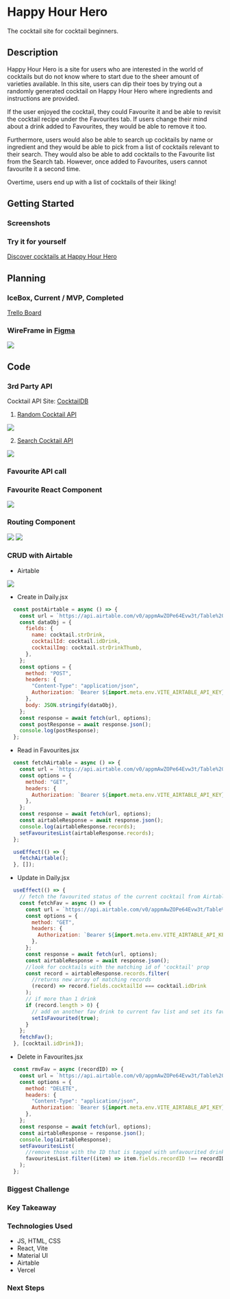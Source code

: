 # Happy Hour Hero
The cocktail site for cocktail beginners.

## Description

Happy Hour Hero is a site for users who are interested in the world of cocktails but do not know where to start due to the sheer amount of varieties available. In this site, users can dip their toes by trying out a randomly generated cocktail on Happy Hour Hero where ingredients and instructions are provided. 

If the user enjoyed the cocktail, they could Favourite it and be able to revisit the cocktail recipe under the Favourites tab. If users change their mind about a drink added to Favourites, they would be able to remove it too. 

Furthermore, users would also be able to search up cocktails by name or ingredient and they would be able to pick from a list of cocktails relevant to their search. They would also be able to add cocktails to the Favourite list from the Search tab. However, once added to Favourites, users cannot favourite it a second time. 

Overtime, users end up with a list of cocktails of their liking!

## Getting Started

### Screenshots

### Try it for yourself

[Discover cocktails at Happy Hour Hero](https://happyhourhero.vercel.app/)

## Planning

### IceBox, Current / MVP, Completed
[Trello Board](https://trello.com/b/fcRCbQos/my-trello-board)

### WireFrame in [Figma](https://www.figma.com/file/FWtpHUGTqsCVNScHibEzm5/Project-2%3A-HappyHourHero?type=whiteboard&node-id=92%3A7732&t=jPWZCNCRfOW0UccR-1) 

<img src="screenshots/wireframe.png"/>


## Code

### 3rd Party API

Cocktail API Site: [CocktailDB](https://www.thecocktaildb.com/api.php)

1. [Random Cocktail API](https://www.thecocktaildb.com/api/json/v1/1/random.php)
<img src="screenshots/randomapi.png"/>


2. [Search Cocktail API](https://www.thecocktaildb.com/api/json/v1/1/search.php?i=vodka)
<img src="screenshots/ingredientSearch.png"/>

### Favourite API call


### Favourite React Component
<img src="screenshots/favComponent.png"/>

### Routing Component
<img src="screenshots/routing1.png"/>
<img src="screenshots/routing2.png"/>


### CRUD with Airtable
- Airtable
<img src="screenshots/airtable.png"/>

- Create in Daily.jsx
```javascript
  const postAirtable = async () => {
    const url = `https://api.airtable.com/v0/appmAwZOPe64Evw3t/Table%201`;
    const dataObj = {
      fields: {
        name: cocktail.strDrink,
        cocktailId: cocktail.idDrink,
        cocktailImg: cocktail.strDrinkThumb,
      },
    };
    const options = {
      method: "POST",
      headers: {
        "Content-Type": "application/json",
        Authorization: `Bearer ${import.meta.env.VITE_AIRTABLE_API_KEY}`,
      },
      body: JSON.stringify(dataObj),
    };
    const response = await fetch(url, options);
    const postResponse = await response.json();
    console.log(postResponse);
  };
```
- Read in Favourites.jsx
```javascript
  const fetchAirtable = async () => {
    const url = `https://api.airtable.com/v0/appmAwZOPe64Evw3t/Table%201`;
    const options = {
      method: "GET",
      headers: {
        Authorization: `Bearer ${import.meta.env.VITE_AIRTABLE_API_KEY}`,
      },
    };
    const response = await fetch(url, options);
    const airtableResponse = await response.json();
    console.log(airtableResponse.records);
    setFavouritesList(airtableResponse.records);
  };

  useEffect(() => {
    fetchAirtable();
  }, []);
```
- Update in Daily.jsx
```javascript
  useEffect(() => {
    // fetch the favourited status of the current cocktail from Airtable
    const fetchFav = async () => {
      const url = `https://api.airtable.com/v0/appmAwZOPe64Evw3t/Table%201`;
      const options = {
        method: "GET",
        headers: {
          Authorization: `Bearer ${import.meta.env.VITE_AIRTABLE_API_KEY}`,
        },
      };
      const response = await fetch(url, options);
      const airtableResponse = await response.json();
      //look for cocktails with the matching id of 'cocktail' prop
      const record = airtableResponse.records.filter(
        //returns new array of matching records
        (record) => record.fields.cocktailId === cocktail.idDrink
      );
      // if more than 1 drink
      if (record.length > 0) {
        // add on another fav drink to current fav list and set its fav status to true
        setIsFavourited(true);
      }
    };
    fetchFav();
  }, [cocktail.idDrink]);
```
- Delete in Favourites.jsx
```javascript
  const rmvFav = async (recordID) => {
    const url = `https://api.airtable.com/v0/appmAwZOPe64Evw3t/Table%201/${recordID}`;
    const options = {
      method: "DELETE",
      headers: {
        "Content-Type": "application/json",
        Authorization: `Bearer ${import.meta.env.VITE_AIRTABLE_API_KEY}`,
      },
    };
    const response = await fetch(url, options);
    const airtableResponse = response.json();
    console.log(airtableResponse);
    setFavouritesList(
      //remove those with the ID that is tagged with unfavourited drink
      favouritesList.filter((item) => item.fields.recordID !== recordID)
    );
  };
```

### Biggest Challenge

### Key Takeaway

### Technologies Used
- JS, HTML, CSS 
- React, Vite
- Material UI
- Airtable
- Vercel

### Next Steps

